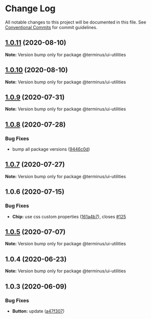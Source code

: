 # Change Log

All notable changes to this project will be documented in this file.
See [Conventional Commits](https://conventionalcommits.org) for commit guidelines.

## [1.0.11](https://github.com/GetTerminus/terminus-oss/compare/@terminus/ui-utilities@1.0.10...@terminus/ui-utilities@1.0.11) (2020-08-10)

**Note:** Version bump only for package @terminus/ui-utilities

## [1.0.10](https://github.com/GetTerminus/terminus-oss/compare/@terminus/ui-utilities@1.0.9...@terminus/ui-utilities@1.0.10) (2020-08-10)

**Note:** Version bump only for package @terminus/ui-utilities

## [1.0.9](https://github.com/GetTerminus/terminus-oss/compare/@terminus/ui-utilities@1.0.8...@terminus/ui-utilities@1.0.9) (2020-07-31)

**Note:** Version bump only for package @terminus/ui-utilities

## [1.0.8](https://github.com/GetTerminus/terminus-oss/compare/@terminus/ui-utilities@1.0.7...@terminus/ui-utilities@1.0.8) (2020-07-28)

### Bug Fixes

* bump all package versions ([9446c0d](https://github.com/GetTerminus/terminus-oss/commit/9446c0d5cde3bd693cfba7cabbfd2db443a47b00))

## [1.0.7](https://github.com/GetTerminus/terminus-oss/compare/@terminus/ui-utilities@1.0.6...@terminus/ui-utilities@1.0.7) (2020-07-27)

**Note:** Version bump only for package @terminus/ui-utilities

## 1.0.6 (2020-07-15)

### Bug Fixes

* **Chip:** use css custom properties ([161a4b7](https://github.com/GetTerminus/terminus-oss/commit/161a4b7f7a3ab9f5ee68624d8bef53c8d1b37dfb)), closes [#125](https://github.com/GetTerminus/terminus-oss/issues/125)

## [1.0.5](https://github.com/GetTerminus/terminus-oss/compare/@terminus/ui-utilities@1.0.4...@terminus/ui-utilities@1.0.5) (2020-07-07)

**Note:** Version bump only for package @terminus/ui-utilities

## 1.0.4 (2020-06-23)

**Note:** Version bump only for package @terminus/ui-utilities

## 1.0.3 (2020-06-09)

### Bug Fixes

* **Button:** update ([a47f307](https://github.com/GetTerminus/terminus-oss/commit/a47f30757b9216d6ee76788c117e76eacf5289e5))
